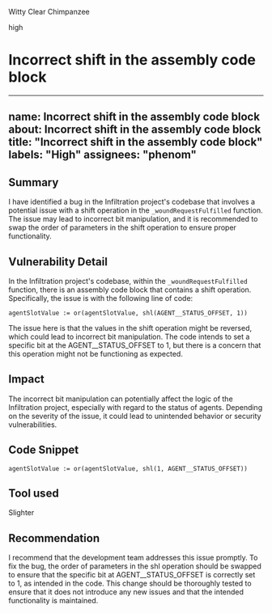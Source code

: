 Witty Clear Chimpanzee

high

# Incorrect shift in the assembly code block
---
name: Incorrect shift in the assembly code block
about: Incorrect shift in the assembly code block
title: "Incorrect shift in the assembly code block"
labels: "High"
assignees: "phenom"
---

## Summary

I have identified a bug in the Infiltration project's codebase that involves a potential issue with a shift operation in the `_woundRequestFulfilled` function. The issue may lead to incorrect bit manipulation, and it is recommended to swap the order of parameters in the shift operation to ensure proper functionality.

## Vulnerability Detail

In the Infiltration project's codebase, within the `_woundRequestFulfilled` function, there is an assembly code block that contains a shift operation. Specifically, the issue is with the following line of code:

```solidity
agentSlotValue := or(agentSlotValue, shl(AGENT__STATUS_OFFSET, 1))
```
The issue here is that the values in the shift operation might be reversed, which could lead to incorrect bit manipulation. The code intends to set a specific bit at the AGENT__STATUS_OFFSET to 1, but there is a concern that this operation might not be functioning as expected.

## Impact
The incorrect bit manipulation can potentially affect the logic of the Infiltration project, especially with regard to the status of agents. Depending on the severity of the issue, it could lead to unintended behavior or security vulnerabilities.

## Code Snippet
```solidity
agentSlotValue := or(agentSlotValue, shl(1, AGENT__STATUS_OFFSET))
```
## Tool used
Slighter

## Recommendation
I recommend that the development team addresses this issue promptly. To fix the bug, the order of parameters in the shl operation should be swapped to ensure that the specific bit at AGENT__STATUS_OFFSET is correctly set to 1, as intended in the code. This change should be thoroughly tested to ensure that it does not introduce any new issues and that the intended functionality is maintained.